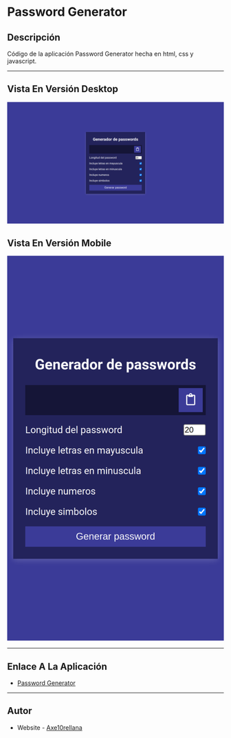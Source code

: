 # Password Generator

## Descripción

Código de la aplicación Password Generator hecha en html, css y javascript.

---

## Vista En Versión Desktop

![Vista_En_Versión_Desktop](./assets/design/desktop-design.jpg)

## Vista En Versión Mobile

![Vista_En_Versión_Mobile](./assets/design/mobile-design.jpg)

---

## Enlace A La Aplicación

- [Password Generator](https://password-generator-web-page.netlify.app/)

---

## Autor

- Website - [Axe10rellana](https://axe10rellana.github.io/portafolio/portafolio/)
